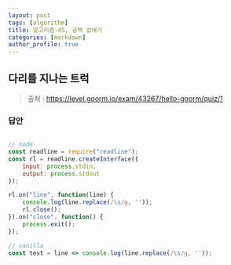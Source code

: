 ```yaml
---
layout: post
tags: [algorithm]
title: 알고리즘-45, 공백 없애기
categories: [markdown]
author_profile: true
---
```


## 다리를 지나는 트럭

> 출처 : <https://level.goorm.io/exam/43267/hello-goorm/quiz/1>

### 답안
```javascript

// node
const readline = require("readline");
const rl = readline.createInterface({
	input: process.stdin,
	output: process.stdout
});

rl.on("line", function(line) {
	console.log(line.replace(/\s/g, ''));
	rl.close();
}).on("close", function() {
	process.exit();
});

// vanilla
const test = line => console.log(line.replace(/\s/g, ''));
```
